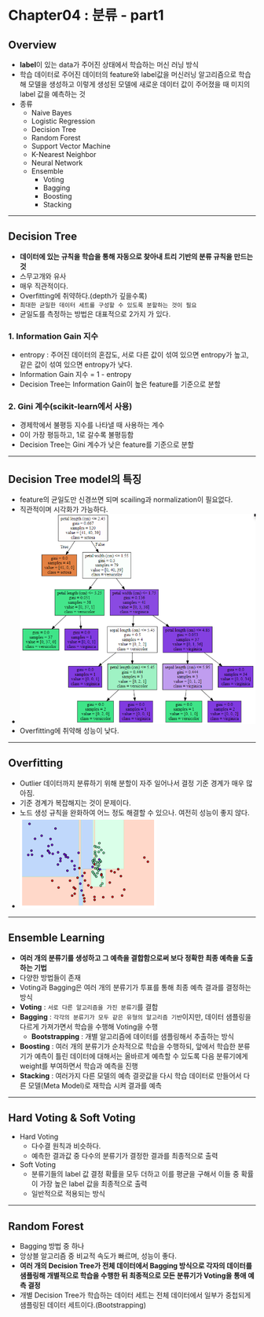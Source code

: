 Chapter04 : 분류 - part1
=====
## Overview
 - **label**이 있는 data가 주어진 상태에서 학습하는 머신 러닝 방식
 - 학습 데이터로 주어진 데이터의 feature와 label값을 머신러닝 알고리즘으로 학습해 모델을 생성하고 이렇게 생성된 모델에 새로운 데이터 값이 주어졌을 때 미지의 label 값을 예측하는 것
 - 종류
    - Naive Bayes
    - Logistic Regression
    - Decision Tree
    - Random Forest
    - Support Vector Machine
    - K-Nearest Neighbor
    - Neural Network
    - Ensemble
        - Voting
        - Bagging
        - Boosting
        - Stacking
 -----
 ## Decision Tree
 - **데이터에 있는 규칙을 학습을 통해 자동으로 찾아내 트리 기반의 분류 규칙을 만드는 것**
 - 스무고개와 유사
 - 매우 직관적이다.
 - Overfitting에 취약하다.(depth가 깊을수록)
 - `최대한 균일한 데이터 세트를 구성할 수 있도록 분할하는 것이 필요`
 - 균일도를 측정하는 방법은 대표적으로 2가지 가 있다.
 ### 1. Information Gain 지수
  - entropy : 주어진 데이터의 혼잡도, 서로 다른 값이 섞여 있으면 entropy가 높고, 같은 값이 섞여 있으면 entropy가 낮다.
  - Information Gain 지수 = 1 - entropy
  - Decision Tree는 Information Gain이 높은 feature를 기준으로 분할
 ### 2. Gini 계수(scikit-learn에서 사용)
  - 경제학에서 불평등 지수를 나타낼 때 사용하는 계수
  - 0이 가장 평등하고, 1로 갈수록 불평등함
  - Decision Tree는 Gini 계수가 낮은 feature를 기준으로 분할 
 -----
 ## Decision Tree model의 특징
 - feature의 균일도만 신경쓰면 되며 scailing과 normalization이 필요없다.
 - 직관적이며 시각화가 가능하다.
 - ![graphviz](./img/1.png)
 - Overfitting에 취약해 성능이 낮다.
 -----
 ## Overfitting
  - Outlier 데이터까지 분류하기 위해 분할이 자주 일어나서 결정 기준 경계가 매우 많아짐.
  - 기준 경계가 복잡해지는 것이 문제이다.
  - 노드 생성 규칙을 완화하여 어느 정도 해결할 수 있으나. 여전히 성능이 좋지 않다.
  - ![Overfitting](./img/2.png)
 -----
 ## Ensemble Learning
 - **여러 개의 분류기를 생성하고 그 예측을 결합함으로써 보다 정확한 최종 예측을 도출하는 기법**
 - 다양한 방법들이 존재
 - Voting과 Bagging은 여러 개의 분류기가 투표를 통해 최종 예측 결과를 결정하는 방식
 - **Voting** : `서로 다른 알고리즘을 가진 분류기`를 결합
 - **Bagging** : `각각의 분류기가 모두 같은 유형의 알고리즘 기반`이지만, 데이터 샘플링을 다르게 가져가면서 학습을 수행해 Voting을 수행
    - **Bootstrapping** : 개별 알고리즘에 데이터를 샘플링해서 추출하는 방식 
 - **Boosting** : 여러 개의 분류기가 순차적으로 학습을 수행하되, 앞에서 학습한 분류기가 예측이 틀린 데이터에 대해서는 올바르게 예측할 수 있도록 다음 분류기에게 weight를 부여하면서 학습과 예측을 진행
 - **Stacking** : 여러가지 다른 모델의 예측 결괏값을 다시 학습 데이터로 만들어서 다른 모델(Meta Model)로 재학습 시켜 결과를 예측
 -----
 ## Hard Voting & Soft Voting
 - Hard Voting 
    - 다수결 원칙과 비슷하다.
    - 예측한 결과값 중 다수의 분류기가 결정한 결과를 최종적으로 출력
 - Soft Voting
    - 분류기들의 label 값 결정 확률을 모두 더하고 이를 평균을 구해서 이들 중 확률이 가장 높은 label 값을 최종적으로 출력
    - 일반적으로 적용되는 방식
 -----
 ## Random Forest
  - Bagging 방법 중 하나
  - 앙상블 알고리즘 중 비교적 속도가 빠르며, 성능이 좋다.
  - **여러 개의 Decision Tree가 전체 데이터에서 Bagging 방식으로 각자의 데이터를 샘플링해 개별적으로 학습을 수행한 뒤 최종적으로 모든 분류기가 Voting을 통애 예측 결정**
  - 개별 Decision Tree가 학습하는 데이터 세트는 전체 데이터에서 일부가 중첩되게 샘플링된 데이터 세트이다.(Bootstrapping)
    
    